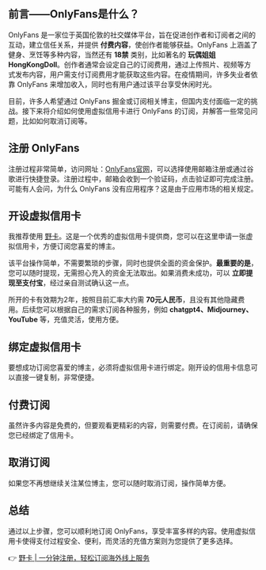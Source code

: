 ## 前言——OnlyFans是什么？

OnlyFans 是一家位于英国伦敦的社交媒体平台，旨在促进创作者和订阅者之间的互动，建立信任关系，并提供 **付费内容**，使创作者能够获益。OnlyFans 上涵盖了健身、烹饪等多种内容，当然还有 **18禁** 类别，比如著名的 **玩偶姐姐 HongKongDoll**。创作者通常会设定自己的订阅费用，通过上传照片、视频等方式发布内容，用户需支付订阅费用才能获取这些内容。在疫情期间，许多失业者依靠 OnlyFans 来增加收入，同时也有用户通过该平台享受休闲时光。

目前，许多人希望通过 OnlyFans 掘金或订阅相关博主，但国内支付面临一定的挑战。接下来将介绍如何使用虚拟信用卡进行 OnlyFans 的订阅，并解答一些常见问题，比如如何取消订阅等。

## 注册 OnlyFans

注册过程非常简单，访问网址：[OnlyFans官网](https://onlyfans.com/)，可以选择使用邮箱注册或通过谷歌进行快捷登录。注册过程中，邮箱会收到一个验证码，点击验证即可完成注册。可能有人会问，为什么 OnlyFans 没有应用程序？这是由于应用市场的相关规定。

## 开设虚拟信用卡

我推荐使用 [野卡](https://bit.ly/bewildcard)。这是一个优秀的虚拟信用卡提供商，您可以在这里申请一张虚拟信用卡，方便订阅您喜爱的博主。

该平台操作简单，不需要繁琐的步骤，同时也提供全面的资金保护。**最重要的是**，您可以随时提现，无需担心充入的资金无法取出。如果消费未成功，可以 **立即提现至支付宝**，经过亲自测试确认这一点。

所开的卡有效期为2年，按照目前汇率大约需 **70元人民币**，且没有其他隐藏费用。后续您可以根据自己的需求订阅各种服务，例如 **chatgpt4、Midjourney、YouTube** 等，充值灵活，使用方便。

## 绑定虚拟信用卡

要想成功订阅您喜爱的博主，必须将虚拟信用卡进行绑定。刚开设的信用卡信息可以直接一键复制，非常便捷。

## 付费订阅

虽然许多内容是免费的，但要观看更精彩的内容，则需要付费。在订阅前，请确保您已经绑定了信用卡。

## 取消订阅

如果您不再想继续关注某位博主，您可以随时取消订阅，操作简单方便。

## 总结

通过以上步骤，您可以顺利地订阅 OnlyFans，享受丰富多样的内容。使用虚拟信用卡使得支付过程安全、便利，而灵活的充值方案则为您提供了更多选择。

👉 [野卡 | 一分钟注册，轻松订阅海外线上服务](https://bit.ly/bewildcard)